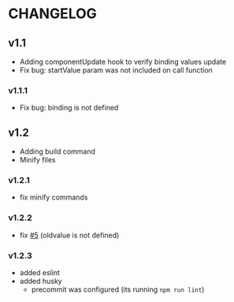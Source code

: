 # CHANGELOG

## v1.1
* Adding componentUpdate hook to verify binding values update
* Fix bug: startValue param was not included on call function

### v1.1.1
* Fix bug: binding is not defined

## v1.2
* Adding build command
* Minify files

### v1.2.1
  * fix minify commands

### v1.2.2
  * fix [#5](https://github.com/mathvaleriano/vue-countup-directive/issues/5) (oldvalue is not defined)

### v1.2.3
  * added eslint
  * added husky
    * precommit was configured (its running `npm run lint`)